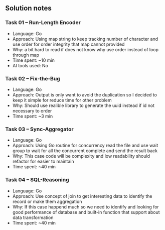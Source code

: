 ## Solution notes

### Task 01 – Run‑Length Encoder

- Language: Go
- Approach: Using map string to keep tracking number of character and use order for order integrity that map cannot provided
- Why: a bit hard to read if does not know why use order instead of loop through map
- Time spent: ~10 min
- AI tools used: No

### Task 02 – Fix‑the‑Bug

- Language: Go
- Approach: Output is only want to avoid the duplication so I decided to keep it simple for reduce time for other problem
- Why: Should use realible library to generate the uuid instead if id not necessary to order
- Time spent: ~3 min

### Task 03 – Sync-Aggregator

- Language: Go
- Approach: Using Go routine for concurrency read the file and use wait group to wait for all the concurrent complete and send the result back
- Why: This case code will be complexity and low readability should refactor for easier to maintain
- Time spent: ~40 min

### Task 04 – SQL-Reasoning

- Language: Go
- Approach: Use concept of join to get interesting data to identify the record or make them aggregation
- Why: If this case happend much so we need to identify and looking for good performance of database and built-in function that support about data transformation
- Time spent: ~40 min

